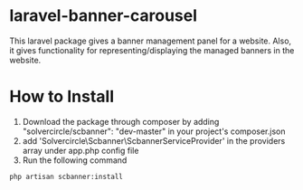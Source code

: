 laravel-banner-carousel
=======================
This laravel package gives a banner management panel for a website. Also, it gives functionality for representing/displaying the managed banners in the website.

How to Install
=================
1. Download the package through composer by adding "solvercircle/scbanner": "dev-master" in your project's composer.json
2. add 'Solvercircle\Scbanner\ScbannerServiceProvider' in the providers array under app.php config file
3. Run the following command
```
php artisan scbanner:install
```
